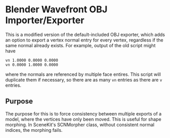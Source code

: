 # Blender Wavefront OBJ Importer/Exporter

This is a modified version of the default-included OBJ exporter, which adds an option to export a vertex normal entry for every vertex, regardless if the same normal already exists.
For example, output of the old script might have
```
vn 1.0000 0.0000 0.0000
vn 0.0000 1.0000 0.0000
```
where the normals are referenced by multiple face entires.
This script will duplicate them if necessary, so there are as many `vn` entries as there are `v` entries.

## Purpose
The purpose for this is to force consistency between multiple exports of a model, where the vertices have only been moved.
This is useful for shape morphing.
In SceneKit's SCNMorpher class, without consistent normal indices, the morphing fails.

